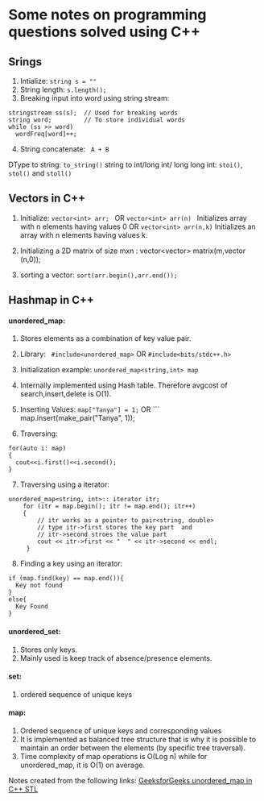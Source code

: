 # Some notes on programming questions solved using C++

## Srings
1. Intialize: ```string s = "" ```
2. String length: ```s.length();```
3. Breaking input into word using string stream: 
```
stringstream ss(s);  // Used for breaking words 
string word;         // To store individual words 
while (ss >> word) 
  wordFreq[word]++;

```
4. String concatenate: ``` A + B```

DType to string: ```to_string()```
string to int/long int/ long long int: ```stoi()```, ```stol()``` and ```stoll()```

## Vectors in C++
1. Initialize: ```vector<int> arr; ``` OR ```vector<int> arr(n) ``` Initializes array with n elements having values 0 OR ```vector<int> arr(n,k)``` Initializes an array with n elements having values k.

2. Initializing a 2D matrix of size mxn :     vector<vector<int>> matrix(m,vector<int> (n,0));

3. sorting a vector: ```sort(arr.begin(),arr.end());```

## Hashmap in C++
#### unordered_map:
1. Stores elements as a combination of key value pair. 
2. Library: ``` #include<unordered_map>``` OR ```#include<bits/stdc++.h>``` 
3. Initialization example: ```unordered_map<string,int> map```
4. Internally implemented using Hash table. Therefore avgcost of search,insert,delete is O(1).
5. Inserting Values: ```map["Tanya"] = 1;``` OR ``` map.insert(make_pair("Tanya", 1)); 

6. Traversing: 
```
for(auto i: map)
{
  cout<<i.first()<<i.second(); 
} 
```

7. Traversing using a iterator:
```
unordered_map<string, int>:: iterator itr; 
    for (itr = map.begin(); itr != map.end(); itr++) 
    { 
        // itr works as a pointer to pair<string, double> 
        // type itr->first stores the key part  and 
        // itr->second stroes the value part 
        cout << itr->first << "  " << itr->second << endl; 
     } 

```
8. Finding a key using an iterator:
```
if (map.find(key) == map.end()){
  Key not found
}
else{
  Key Found
}

``` 
                
#### unordered_set:
1. Stores only keys.
2. Mainly used is keep track of absence/presence elements.
                  
#### set:
1. ordered sequence of unique keys

#### map:
1. Ordered sequence of unique keys and corresponding values
2. It is implemented as balanced tree structure that is why it is possible to maintain an order between the elements (by specific tree traversal).
3. Time complexity of map operations is O(Log n) while for unordered_map, it is O(1) on average.
                  

Notes created from the following links:
[GeeksforGeeks unordered_map in C++ STL](https://www.geeksforgeeks.org/unordered_map-in-cpp-stl/#:~:text=unordered_map%20in%20C%2B%2B%20STL,type%20predefined%20or%20user%2Ddefined.)
